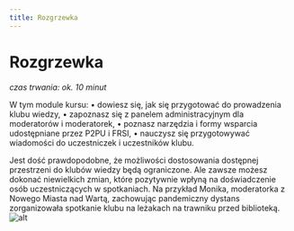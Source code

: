 ```yaml
---
title: Rozgrzewka
---
```

# Rozgrzewka
*czas trwania: ok. 10 minut*

W tym module kursu:
• dowiesz się, jak się przygotować do prowadzenia klubu wiedzy,
• zapoznasz się z panelem administracyjnym dla moderatorów i moderatorek,
• poznasz narzędzia i formy wsparcia udostępniane przez P2PU i FRSI,
• nauczysz się przygotowywać wiadomości do uczestniczek i uczestników klubu.

Jest dość prawdopodobne, że możliwości dostosowania dostępnej przestrzeni do klubów
wiedzy będą ograniczone. Ale zawsze możesz dokonać niewielkich zmian, które pozytywnie
wpłyną na doświadczenie osób uczestniczących w spotkaniach. Na przykład Monika, moderatorka z Nowego Miasta nad Wartą, zachowując pandemiczny dystans zorganizowała spotkanie klubu na leżakach na trawniku przed biblioteką. 
![alt](/img/klub-ogrodnika.jpg)
